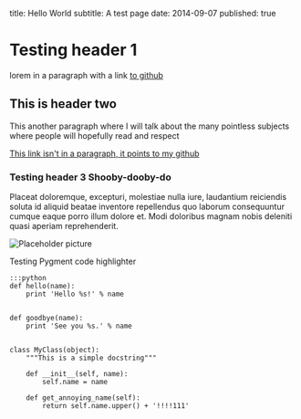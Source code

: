 title: Hello World
subtitle: A test page
date: 2014-09-07
published: true

<h1>Testing header 1</h1>

<p>
    lorem in a paragraph with a link <a href="http://www.github.com">to github</a>
</p>

<h2>This is header two</h2>

<p>This another paragraph where I will talk about the many pointless subjects where people will hopefully read and respect</p>

<a href="https://github.com/azemetre">This link isn't in a paragraph, it points to my github</a>

<h3>Testing header 3 Shooby-dooby-do</h3>

Placeat doloremque, excepturi, molestiae nulla iure, laudantium reiciendis soluta id aliquid beatae inventore repellendus quo laborum consequuntur cumque eaque porro illum dolore et. Modi doloribus magnam nobis deleniti quasi aperiam reprehenderit.

<img src="http://lorempixel.com/400/200/" alt="Placeholder picture">

Testing Pygment code highlighter

    :::python
    def hello(name):
        print 'Hello %s!' % name


    def goodbye(name):
        print 'See you %s.' % name


    class MyClass(object):
        """This is a simple docstring"""

        def __init__(self, name):
            self.name = name

        def get_annoying_name(self):
            return self.name.upper() + '!!!!111'